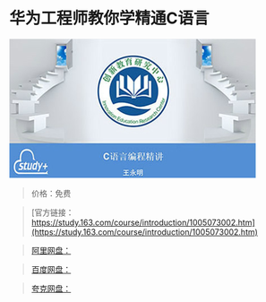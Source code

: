 # 华为工程师教你学精通C语言

![img](../../../assets/study163/free/2A84E2F1C5EEDE23C773946ED22624CE.jpg)

> 价格：免费

> [官方链接：https://study.163.com/course/introduction/1005073002.htm](https://study.163.com/course/introduction/1005073002.htm)

> [阿里网盘：]()

> [百度网盘：]()

> [夸克网盘：]()
